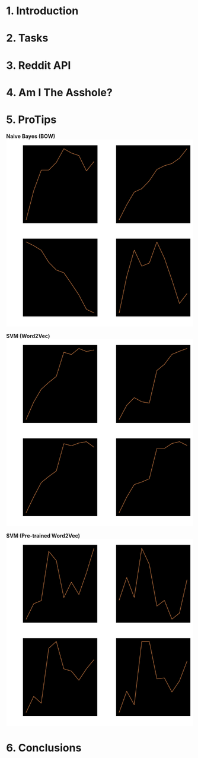 # 1. Introduction #

# 2. Tasks #

# 3. Reddit API #

# 4. Am I The Asshole? #

# 5. ProTips #

<!-- Optimization for ML models -->
**Naive Bayes (BOW)**
![alt text](report/imgs/plots_nb_inv.png "Optimization for Naive Bayes (BOW)")

**SVM (Word2Vec)**
![alt text](report/imgs/plots_svm1_inv.png "Optimization for SVM (Word2Vec)")

**SVM (Pre-trained Word2Vec)**
![alt text](report/imgs/plots_svm2_inv.png "Optimization for SVM (Pre-trained Word2Vec)")

# 6. Conclusions #
